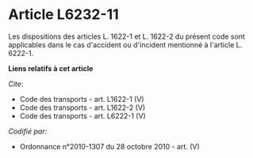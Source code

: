 # Article L6232-11

Les dispositions des articles L. 1622-1 et L. 1622-2 du présent code sont applicables dans le cas d'accident ou d'incident
mentionné à l'article L. 6222-1.

**Liens relatifs à cet article**

_Cite_:

  - Code des transports - art. L1622-1 (V)
  - Code des transports - art. L1622-2 (V)
  - Code des transports - art. L6222-1 (V)

_Codifié par_:

  - Ordonnance n°2010-1307 du 28 octobre 2010 - art. (V)
